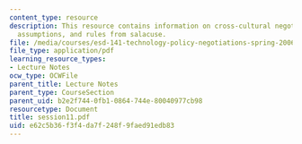 ```yaml
---
content_type: resource
description: This resource contains information on cross-cultural negotiations, alternative
  assumptions, and rules from salacuse.
file: /media/courses/esd-141-technology-policy-negotiations-spring-2006/e62c5b36f3f4da7f248f9faed91edb83_session11.pdf
file_type: application/pdf
learning_resource_types:
- Lecture Notes
ocw_type: OCWFile
parent_title: Lecture Notes
parent_type: CourseSection
parent_uid: b2e2f744-0fb1-0864-744e-80040977cb98
resourcetype: Document
title: session11.pdf
uid: e62c5b36-f3f4-da7f-248f-9faed91edb83
---
```

